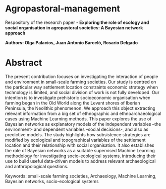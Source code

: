 # Agropastoral-management
Respository of the research paper - **Exploring the role of ecology and social organisation in agropastoral societies: A Bayesian network approach**

**Authors: Olga Palacios, Juan Antonio Barceló, Rosario Delgado**

# Abstract
The present contribution focuses on investigating the interaction of people and environment in small-scale farming societies. Our study is centred on the particular way settlement location constraints economic strategy when technology is limited, and social division of work is not fully developed. Our intention is to investigate prehistoric socioeconomic organisation when farming began in the Old World along the Levant shores of Iberian Peninsula, the Neolithic phenomenon. We approach this object extracting relevant information from a big set of ethnographic and ethnoarchaeological cases using Machine Learning methods. This paper explores the use of Bayesian networks as explanatory models of the independent variables –the environment- and dependent variables –social decisions-, and also as predictive models.  The study highlights how subsistence strategies are modified by ecological and topographical variables of the settlement location and their relationship with social organisation. It also establishes the role of Bayesian networks as a suitable supervised Machine Learning methodology for investigating socio-ecological systems, introducing their use to build useful data-driven models to address relevant archaeological and anthropological questions.

Keywords: small-scale farming societies, Archaeology, Machine Learning, Bayesian networks, socio-ecological systems 

